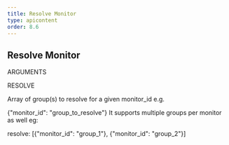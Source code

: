 ```yaml
---
title: Resolve Monitor
type: apicontent
order: 8.6
---
```


## Resolve Monitor
ARGUMENTS

RESOLVE

Array of group(s) to resolve for a given monitor_id e.g.

{"monitor_id": "group_to_resolve"}
It supports multiple groups per monitor as well eg:

resolve: [{"monitor_id": "group_1"}, {"monitor_id": "group_2"}]